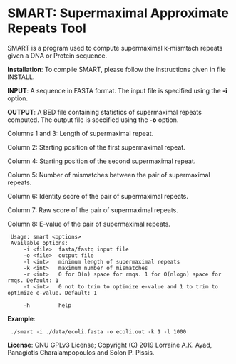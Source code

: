 SMART: Supermaximal Approximate Repeats Tool
===

SMART is a program used to compute supermaximal k-mismtach repeats given a DNA or Protein sequence.

<b>Installation</b>: To compile SMART, please follow the instructions given in file INSTALL.

<b>INPUT</b>: A sequence in FASTA format. The input file is specified using the <b>-i</b> option.

<b>OUTPUT</b>: A BED file containing statistics of supermaximal repeats computed. The output file is specified using the <b>-o</b> option.

Columns 1 and 3: Length of supermaximal repeat. 

Column 2: Starting position of the first supermaximal repeat.

Column 4: Starting position of the second supermaximal repeat.

Column 5: Number of mismatches between the pair of supermaximal repeats.

Column 6: Identity score of the pair of supermaximal repeats.

Column 7: Raw score of the pair of supermaximal repeats.

Column 8: E-value of the pair of supermaximal repeats.

```
 Usage: smart <options>
 Available options:
	 -i <file>  fasta/fastq input file
	 -o <file>  output file
	 -l <int>   minimum length of supermaximal repeats
	 -k <int>   maximum number of mismatches
	 -r <int>   0 for O(n) space for rmqs. 1 for O(nlogn) space for rmqs. Default: 1
	 -t <int>   0 not to trim to optimize e-value and 1 to trim to optimize e-value. Default: 1

	 -h         help
```
<b>Example</b>:

```
 ./smart -i ./data/ecoli.fasta -o ecoli.out -k 1 -l 1000
```
<b>License</b>: GNU GPLv3 License; Copyright (C) 2019 Lorraine A.K. Ayad, Panagiotis Charalampopoulos and Solon P. Pissis.
